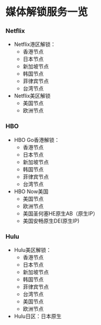 # 媒体解锁服务一览

### Netflix

* Netflix港区解锁：
  * 香港节点
  * 日本节点
  * 新加坡节点
  * 韩国节点
  * 菲律宾节点
  * 台湾节点
* Netflix美区解锁
  * 美国节点
  * 欧洲节点

### HBO

* HBO Go香港解锁：
  * 香港节点
  * 日本节点
  * 新加坡节点
  * 韩国节点
  * 菲律宾节点
  * 台湾节点
* HBO Now美国
  * 美国节点
  * 欧洲节点
  * 美国圣何塞HE原生AB（原生IP）
  * 美国安畅原生DE\(原生IP\)

### Hulu

* Hulu美区解锁：
  * 香港节点
  * 日本节点
  * 新加坡节点
  * 韩国节点
  * 菲律宾节点
  * 台湾节点
  * 美国节点
  * 欧洲节点
* Hulu日区：日本原生





